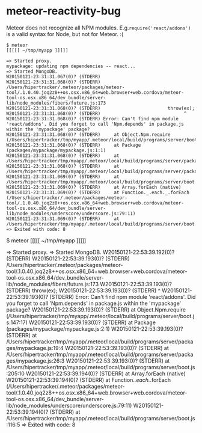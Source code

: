 # meteor-reactivity-bug

Meteor does not recognize all NPM modules. E.g.`require('react/addons')` is a valid syntax for Node, but not for Meteor. :(

```
$ meteor
[[[[[ ~/tmp/myapp ]]]]]                       

=> Started proxy.                             
mypackage: updating npm dependencies -- react...
=> Started MongoDB.                           
W20150121-23:31:31.067(0)? (STDERR)           
W20150121-23:31:31.068(0)? (STDERR) /Users/hipertracker/.meteor/packages/meteor-tool/.1.0.40.joq2z8++os.osx.x86_64+web.browser+web.cordova/meteor-tool-os.osx.x86_64/dev_bundle/server-lib/node_modules/fibers/future.js:173
W20150121-23:31:31.068(0)? (STDERR) 						throw(ex);
W20150121-23:31:31.068(0)? (STDERR) 						      ^
W20150121-23:31:31.068(0)? (STDERR) Error: Can't find npm module 'react/addons'. Did you forget to call 'Npm.depends' in package.js within the 'mypackage' package?
W20150121-23:31:31.068(0)? (STDERR)     at Object.Npm.require (/Users/hipertracker/tmp/myapp/.meteor/local/build/programs/server/boot.js:147:17)
W20150121-23:31:31.068(0)? (STDERR)     at Package (packages/mypackage/mypackage.js:1:1)
W20150121-23:31:31.068(0)? (STDERR)     at /Users/hipertracker/tmp/myapp/.meteor/local/build/programs/server/packages/mypackage.js:22:4
W20150121-23:31:31.068(0)? (STDERR)     at /Users/hipertracker/tmp/myapp/.meteor/local/build/programs/server/packages/mypackage.js:29:3
W20150121-23:31:31.069(0)? (STDERR)     at /Users/hipertracker/tmp/myapp/.meteor/local/build/programs/server/boot.js:205:10
W20150121-23:31:31.069(0)? (STDERR)     at Array.forEach (native)
W20150121-23:31:31.069(0)? (STDERR)     at Function._.each._.forEach (/Users/hipertracker/.meteor/packages/meteor-tool/.1.0.40.joq2z8++os.osx.x86_64+web.browser+web.cordova/meteor-tool-os.osx.x86_64/dev_bundle/server-lib/node_modules/underscore/underscore.js:79:11)
W20150121-23:31:31.069(0)? (STDERR)     at /Users/hipertracker/tmp/myapp/.meteor/local/build/programs/server/boot.js:116:5
=> Exited with code: 8

```
$ meteor
[[[[[ ~/tmp/myapp ]]]]]

=> Started proxy.
=> Started MongoDB.
W20150121-22:53:39.192(0)? (STDERR)
W20150121-22:53:39.193(0)? (STDERR) /Users/hipertracker/.meteor/packages/meteor-tool/.1.0.40.joq2z8++os.osx.x86_64+web.browser+web.cordova/meteor-tool-os.osx.x86_64/dev_bundle/server-lib/node_modules/fibers/future.js:173
W20150121-22:53:39.193(0)? (STDERR) 						throw(ex);
W20150121-22:53:39.193(0)? (STDERR) 						      ^
W20150121-22:53:39.193(0)? (STDERR) Error: Can't find npm module 'react/addons'. Did you forget to call 'Npm.depends' in package.js within the 'mypackage' package?
W20150121-22:53:39.193(0)? (STDERR)     at Object.Npm.require (/Users/hipertracker/tmp/myapp/.meteor/local/build/programs/server/boot.js:147:17)
W20150121-22:53:39.193(0)? (STDERR)     at Package (packages/mypackage/mypackage.js:2:1)
W20150121-22:53:39.193(0)? (STDERR)     at /Users/hipertracker/tmp/myapp/.meteor/local/build/programs/server/packages/mypackage.js:19:4
W20150121-22:53:39.193(0)? (STDERR)     at /Users/hipertracker/tmp/myapp/.meteor/local/build/programs/server/packages/mypackage.js:26:3
W20150121-22:53:39.193(0)? (STDERR)     at /Users/hipertracker/tmp/myapp/.meteor/local/build/programs/server/boot.js:205:10
W20150121-22:53:39.194(0)? (STDERR)     at Array.forEach (native)
W20150121-22:53:39.194(0)? (STDERR)     at Function._.each._.forEach (/Users/hipertracker/.meteor/packages/meteor-tool/.1.0.40.joq2z8++os.osx.x86_64+web.browser+web.cordova/meteor-tool-os.osx.x86_64/dev_bundle/server-lib/node_modules/underscore/underscore.js:79:11)
W20150121-22:53:39.194(0)? (STDERR)     at /Users/hipertracker/tmp/myapp/.meteor/local/build/programs/server/boot.js:116:5
=> Exited with code: 8
```
